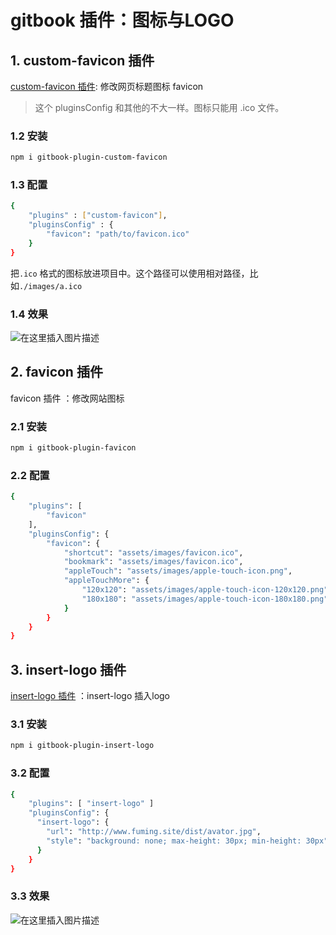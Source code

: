 #  gitbook 插件：图标与LOGO


##  1. custom-favicon 插件
[custom-favicon 插件](https://www.npmjs.com/package/gitbook-plugin-custom-favicon): 修改网页标题图标 favicon

> 这个 pluginsConfig 和其他的不大一样。图标只能用 .ico 文件。

### 1.2 安装

```bash
npm i gitbook-plugin-custom-favicon
```
###  1.3 配置

```bash
{
    "plugins" : ["custom-favicon"],
    "pluginsConfig" : {
        "favicon": "path/to/favicon.ico"
    }
}
```
把`.ico` 格式的图标放进项目中。这个路径可以使用相对路径，比如`./images/a.ico`

###  1.4 效果
![在这里插入图片描述](https://i-blog.csdnimg.cn/blog_migrate/266f8953f109c994ae13d1a7b131b814.png)

##  2. favicon 插件
favicon 插件 ：修改网站图标

### 2.1 安装

```bash
npm i gitbook-plugin-favicon
```

### 2.2 配置

```bash
{
    "plugins": [
        "favicon"
    ],
    "pluginsConfig": {
        "favicon": {
            "shortcut": "assets/images/favicon.ico",
            "bookmark": "assets/images/favicon.ico",
            "appleTouch": "assets/images/apple-touch-icon.png",
            "appleTouchMore": {
                "120x120": "assets/images/apple-touch-icon-120x120.png",
                "180x180": "assets/images/apple-touch-icon-180x180.png"
            }
        }
    }
}
```

##  3. insert-logo 插件
[insert-logo 插件](https://www.npmjs.com/package/gitbook-plugin-insert-logo) ：insert-logo 插入logo

### 3.1 安装

```bash
npm i gitbook-plugin-insert-logo
```
###  3.2 配置

```bash
{
    "plugins": [ "insert-logo" ]
    "pluginsConfig": {
      "insert-logo": {
        "url": "http://www.fuming.site/dist/avator.jpg",
        "style": "background: none; max-height: 30px; min-height: 30px"
      }
    }
}
```
###  3.3 效果
![在这里插入图片描述](https://i-blog.csdnimg.cn/blog_migrate/a84f7ea693f6bcc95715fa5503a1d9e3.png)

